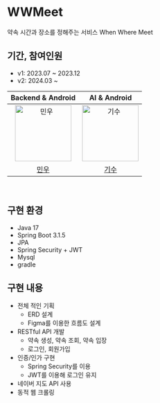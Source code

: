 # WWMeet
약속 시간과 장소를 정해주는 서비스
When Where Meet

## 기간, 참여인원
* v1: 2023.07 ~ 2023.12
* v2: 2024.03 ~ 

|                                         Backend & Android                               |                                        AI & Android                                    |                                       
|:---------------------------------------------------------------------------------------:|:--------------------------------------------------------------------------------------:|
| <img src="https://avatars.githubusercontent.com/u/34360434?v=4" width=130px alt="민우"/> | <img src="https://avatars.githubusercontent.com/u/85169153?v=4" width=130px alt="기수"/> |
|                            [민우](https://github.com/Kwonminwoo)                             |                          [기수](https://github.com/Hangisu)                           |


<br/>

## 구현 환경
* Java 17
* Spring Boot 3.1.5
* JPA
* Spring Security + JWT
* Mysql
* gradle

## 구현 내용
- 전체 적인 기획
  - ERD 설계
  - Figma를 이용한 흐름도 설계
- RESTful API 개발
  - 약속 생성, 약속 조회, 약속 입장
  - 로그인, 회원가입
- 인증/인가 구현
  - Spring Security를 이용
  - JWT를 이용해 로그인 유지
- 네이버 지도 API 사용
- 동적 웹 크롤링

